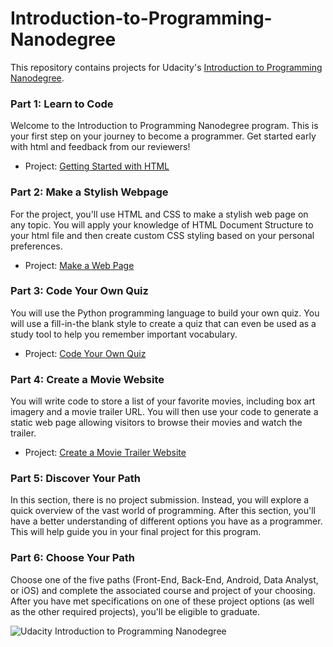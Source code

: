 # Introduction-to-Programming-Nanodegree
This repository contains projects for Udacity's [Introduction to Programming Nanodegree](https://www.udacity.com/course/intro-to-programming-nanodegree--nd000).

### Part 1: Learn to Code
Welcome to the Introduction to Programming Nanodegree program. This is your first step on your journey to become a programmer. Get started early with html and feedback from our reviewers!
- Project: [Getting Started with HTML](https://github.com/kaishengteh/Introduction-to-Programming-Nanodegree/blob/master/1-Learn-to-Code/readme.md)

### Part 2: Make a Stylish Webpage
For the project, you'll use HTML and CSS to make a stylish web page on any topic. You will apply your knowledge of HTML Document Structure to your html file and then create custom CSS styling based on your personal preferences.
- Project: [Make a Web Page](https://rawgit.com/kaishengteh/Introduction-to-Programming-Nanodegree/master/2-Make-a-Stylish-Webpage/index.html)

### Part 3: Code Your Own Quiz
You will use the Python programming language to build your own quiz. You will use a fill-in-the blank style to create a quiz that can even be used as a study tool to help you remember important vocabulary.
- Project: [Code Your Own Quiz](https://trinket.io/library/trinkets/293f94acc9)

### Part 4: Create a Movie Website
You will write code to store a list of your favorite movies, including box art imagery and a movie trailer URL. You will then use your code to generate a static web page allowing visitors to browse their movies and watch the trailer.
- Project: [Create a Movie Trailer Website](https://rawgit.com/kaishengteh/Introduction-to-Programming-Nanodegree/master/4.%20Create%20a%20Movie%20Website/Create%20a%20Movie%20Trailer%20Website/fresh_tomatoes.html)

### Part 5: Discover Your Path
In this section, there is no project submission. Instead, you will explore a quick overview of the vast world of programming. After this section, you'll have a better understanding of different options you have as a programmer. This will help guide you in your final project for this program.

### Part 6: Choose Your Path
Choose one of the five paths (Front-End, Back-End, Android, Data Analyst, or iOS) and complete the associated course and project of your choosing. After you have met specifications on one of these project options (as well as the other required projects), you'll be eligible to graduate.

![Udacity Introduction to Programming Nanodegree](https://user-images.githubusercontent.com/14093302/34338440-b5535620-e9a3-11e7-8262-ba943314ff24.jpg)
